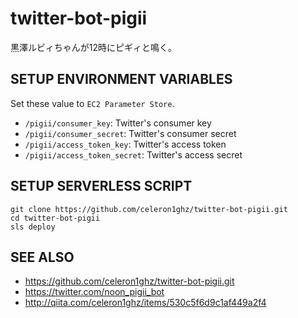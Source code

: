# twitter-bot-pigii
黒澤ルビィちゃんが12時にピギィと鳴く。


## SETUP ENVIRONMENT VARIABLES
Set these value to `EC2 Parameter Store`.

 * `/pigii/consumer_key`: Twitter's consumer key
 * `/pigii/consumer_secret`: Twitter's consumer secret
 * `/pigii/access_token_key`: Twitter's access token
 * `/pigii/access_token_secret`: Twitter's access secret

## SETUP SERVERLESS SCRIPT
```
git clone https://github.com/celeron1ghz/twitter-bot-pigii.git
cd twitter-bot-pigii
sls deploy
```


## SEE ALSO
 * https://github.com/celeron1ghz/twitter-bot-pigii.git
 * https://twitter.com/noon_pigii_bot
 * http://qiita.com/celeron1ghz/items/530c5f6d9c1af449a2f4
